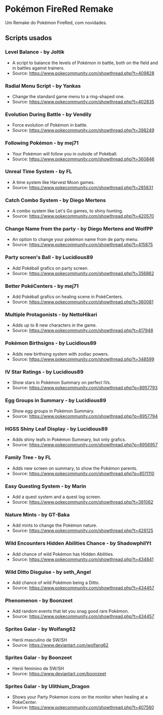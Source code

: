 # Pokémon FireRed Remake
Um Remake do Pokémon FireRed, com novidades.

## Scripts usados

### Level Balance - by Joltik
* A script to balance the levels of Pokémon in battle, both on the field and in battles against trainers.
* Source: https://www.pokecommunity.com/showthread.php?t=409828

### Radial Menu Script - by Yankas
* Change the standard game menu to a ring-shaped one.
* Source: https://www.pokecommunity.com/showthread.php?t=402835

### Evolution During Battle - by Vendily
* Force evolution of Pokémon in battle.
* Source: https://www.pokecommunity.com/showthread.php?t=398249

### Following Pokémon - by mej71
* Your Pokémon will follow you in outside of Pokéball.
* Source: https://www.pokecommunity.com/showthread.php?t=360846

### Unreal Time System - by FL
* A time system like Harvest Moon games.
* Source: https://www.pokecommunity.com/showthread.php?t=285831

### Catch Combo System - by Diego Mertens
* A combo system like Let's Go games, to shiny hunting.
* Source: https://www.pokecommunity.com/showthread.php?t=420570

### Change Name from the party - by Diego Mertens and WolfPP
* An option to change your pokémon name from de party menu.
* Source: https://www.pokecommunity.com/showthread.php?t=415875

### Party screen's Ball - by Lucidious89
* Add Pokéball grafics on party screen.
* Source: https://www.pokecommunity.com/showthread.php?t=356862

### Better PokéCenters - by mej71
* Add Pokéball grafics on healing scene in PokéCenters.
* Source: https://www.pokecommunity.com/showthread.php?t=360081

### Multiple Protagonists - by NettoHikari
* Adds up to 8 new characters in the game.
* Source: https://www.pokecommunity.com/showthread.php?t=417948

### Pokémon Birthsigns - by Lucidious89
* Adds new birthsing system with zodiac powers.
* Source: https://www.pokecommunity.com/showthread.php?t=348599

### IV Star Ratings - by Lucidious89
* Show stars in Pokémon Summary on perfect IVs.
* Source: https://www.pokecommunity.com/showthread.php?p=8957793

### Egg Groups in Summary - by Lucidious89
* Show egg groups in Pokémon Summary.
* Source: https://www.pokecommunity.com/showthread.php?p=8957794

### HGSS Shiny Leaf Display - by Lucidious89
* Adds shiny leafs in Pokémon Summary, but only grafics.
* Source: https://www.pokecommunity.com/showthread.php?p=8956957

### Family Tree - by FL
* Adds new screen on summary, to show the Pokémon parents.
* Source: https://www.pokecommunity.com/showthread.php?p=8511110

### Easy Questing System - by Marin
* Add a quest system and a quest log screen.
* Source: https://www.pokecommunity.com/showthread.php?t=391062

### Nature Mints - by GT-Baka
* Add mints to change the Pokémon nature.
* Source: https://www.pokecommunity.com/showthread.php?t=426125

### Wild Encounters Hidden Abilities Chance - by ShadowphilYt
* Add chance of wild Pokémon has Hidden Abilities.
* Source: https://www.pokecommunity.com/showthread.php?t=434841

### Wild Ditto Disguise - by seth_Angel
* Add chance of wild Pokémon being a Ditto.
* Source: https://www.pokecommunity.com/showthread.php?t=434457

### Phenomenon - by Boonzeet
* Add random events that let you snag good rare Pokémon.
* Source: https://www.pokecommunity.com/showthread.php?t=434457

### Sprites Galar - by Wolfang62
* Herói masculino de SW/SH
* Source: https://www.deviantart.com/wolfang62

### Sprites Galar - by Boonzeet
* Herói feminino de SW/SH
* Source: https://www.deviantart.com/boonzeet

### Sprites Galar - by Ulithium_Dragon 
* Shows your Party Pokemon icons on the monitor when healing at a PokeCenter.
* Source: https://www.pokecommunity.com/showthread.php?t=407560

